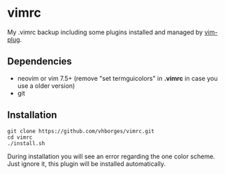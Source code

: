 # vimrc
My .vimrc backup including some plugins installed and managed by [vim-plug](https://github.com/junegunn/vim-plug).

## Dependencies
- neovim or vim 7.5+ (remove "set termguicolors" in **.vimrc** in case you use a older version)
- git

## Installation
```
git clone https://github.com/vhborges/vimrc.git
cd vimrc
./install.sh
```
During installation you will see an error regarding the one color scheme. Just ignore it, this plugin will be installed automatically.
